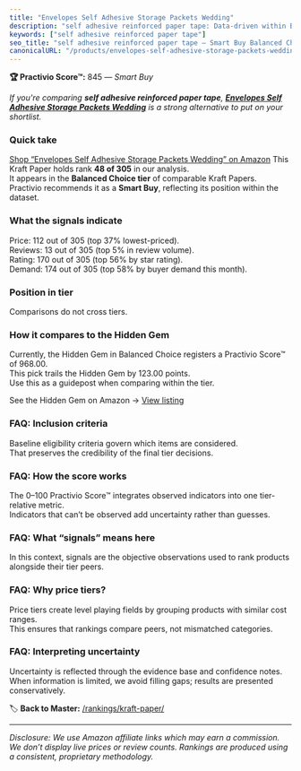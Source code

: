 ```yaml
---
title: "Envelopes Self Adhesive Storage Packets Wedding"
description: "self adhesive reinforced paper tape: Data-driven within Balanced Choice ranking using the Practivio Score™. Positioned by quality, value, demand, findability,…"
keywords: ["self adhesive reinforced paper tape"]
seo_title: "self adhesive reinforced paper tape — Smart Buy Balanced Choice (2025)"
canonicalURL: "/products/envelopes-self-adhesive-storage-packets-wedding-B08W1SN84R/"
---
```


**🏆 Practivio Score™:** 845 — _Smart Buy_


*If you're comparing **self adhesive reinforced paper tape**, **[Envelopes Self Adhesive Storage Packets Wedding](https://www.amazon.com/dp/B08W1SN84R?tag=practivio-20)** is a strong alternative to put on your shortlist.*
### Quick take
[Shop “Envelopes Self Adhesive Storage Packets Wedding” on Amazon](https://www.amazon.com/dp/B08W1SN84R?tag=practivio-20)
This Kraft Paper holds rank **48 of 305** in our analysis.  
It appears in the **Balanced Choice tier** of comparable Kraft Papers.  
Practivio recommends it as a **Smart Buy**, reflecting its position within the dataset.

### What the signals indicate
Price: 112 out of 305 (top 37% lowest-priced).  
Reviews: 13 out of 305 (top 5% in review volume).  
Rating: 170 out of 305 (top 56% by star rating).  
Demand: 174 out of 305 (top 58% by buyer demand this month).

### Position in tier
Comparisons do not cross tiers.

### How it compares to the Hidden Gem
Currently, the Hidden Gem in Balanced Choice registers a Practivio Score™ of 968.00.  
This pick trails the Hidden Gem by 123.00 points.  
Use this as a guidepost when comparing within the tier.  

See the Hidden Gem on Amazon → [View listing](https://www.amazon.com/dp/B07Z8GG66X?tag=practivio-20)

### FAQ: Inclusion criteria
Baseline eligibility criteria govern which items are considered.  
That preserves the credibility of the final tier decisions.

### FAQ: How the score works
The 0–100 Practivio Score™ integrates observed indicators into one tier-relative metric.  
Indicators that can’t be observed add uncertainty rather than guesses.

### FAQ: What “signals” means here
In this context, signals are the objective observations used to rank products alongside their tier peers.

### FAQ: Why price tiers?
Price tiers create level playing fields by grouping products with similar cost ranges.  
This ensures that rankings compare peers, not mismatched categories.

### FAQ: Interpreting uncertainty
Uncertainty is reflected through the evidence base and confidence notes.  
When information is limited, we avoid filling gaps; results are presented conservatively.


🏷️ **Back to Master:** [/rankings/kraft-paper/](/rankings/kraft-paper/)

---
_Disclosure: We use Amazon affiliate links which may earn a commission. We don’t display live prices or review counts. Rankings are produced using a consistent, proprietary methodology._
